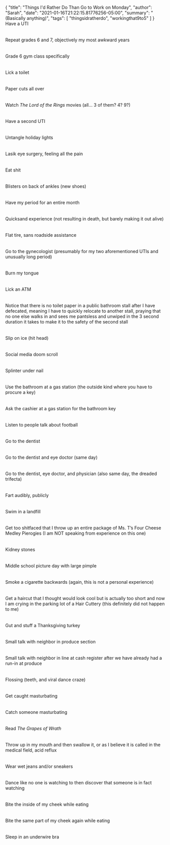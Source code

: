 {
    "title": "Things I'd Rather Do Than Go to Work on Monday",
    "author": "Sarah",
    "date": "2021-01-16T21:22:15.81776256-05:00",
    "summary": "(Basically anything)",
    "tags": [
        "thingsidratherdo",
        "workingthat9to5"
    ]
}
\
Have a UTI\
\
\
Repeat grades 6 and 7, objectively my most awkward years\
\
\
Grade 6 gym class specifically\
\
\
Lick a toilet\
\
\
Paper cuts all over\
\
\
Watch *The Lord of the Rings* movies (all… 3 of them? 4? 9?)\
\
\
Have a second UTI\
\
\
Untangle holiday lights\
\
\
Lasik eye surgery, feeling all the pain\
\
\
Eat shit\
\
\
Blisters on back of ankles (new shoes)\
\
\
Have my period for an entire month\
\
\
Quicksand experience (not resulting in death, but barely making it out
alive)\
\
\
Flat tire, sans roadside assistance\
\
\
Go to the gynecologist (presumably for my two aforementioned UTIs and
unusually long period)\
\
\
Burn my tongue\
\
\
Lick an ATM\
\
\
Notice that there is no toilet paper in a public bathroom stall after I
have defecated, meaning I have to quickly relocate to another stall,
praying that no one else walks in and sees me pantsless and unwiped in
the 3 second duration it takes to make it to the safety of the second
stall\
\
\
Slip on ice (hit head)\
\
\
Social media doom scroll\
\
\
Splinter under nail\
\
\
Use the bathroom at a gas station (the outside kind where you have to
procure a key)\
\
\
Ask the cashier at a gas station for the bathroom key\
\
\
Listen to people talk about football\
\
\
Go to the dentist\
\
\
Go to the dentist and eye doctor (same day)\
\
\
Go to the dentist, eye doctor, and physician (also same day, the dreaded
trifecta)\
\
\
Fart audibly, publicly\
\
\
Swim in a landfill\
\
\
Get too shitfaced that I throw up an entire package of Ms. T’s Four
Cheese Medley Pierogies (I am NOT speaking from experience on this
one)\
\
\
Kidney stones\
\
\
Middle school picture day with large pimple\
\
\
Smoke a cigarette backwards (again, this is not a personal experience)\
\
\
Get a haircut that I thought would look cool but is actually too short
and now I am crying in the parking lot of a Hair Cuttery (this
definitely did not happen to me)\
\
\
Gut and stuff a Thanksgiving turkey\
\
\
Small talk with neighbor in produce section\
\
\
Small talk with neighbor in line at cash register after we have already
had a run-in at produce\
\
\
Flossing (teeth, and viral dance craze)\
\
\
Get caught masturbating\
\
\
Catch someone masturbating\
\
\
Read *The Grapes of Wrath*\
\
\
Throw up in my mouth and then swallow it, or as I believe it is called
in the medical field, acid reflux\
\
\
Wear wet jeans and/or sneakers\
\
\
Dance like no one is watching to then discover that someone is in fact
watching\
\
\
Bite the inside of my cheek while eating\
\
\
Bite the same part of my cheek again while eating\
\
\
Sleep in an underwire bra
